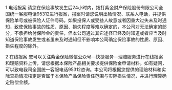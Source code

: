 1 电话报案 请您在保险事故发生后24小时内，拨打紫金财产保险股份有限公司全国统一客服电话95312进行报案，报案时请您说明出险情况、联系人电话，并提供保险单号或被保险人证件号码。如果投保人或受益人故意或者因重大过失未及时通知，致使保险事故的性质、原因、损失程度等难以确定的，本公司对无法确定的部分，不承担给付保险金的责任，但本公司通过其它途径已经及时知道或者应当及时知道保险事故发生或者虽未及时通知但不影响本公司确定保险事故的性质、原因、损失程度的除外。

2 在线报案 您可以关注紫金保险微信公众号—快捷服务—理赔服务进行在线报案和理赔资料上传，请您根据本保险产品相关要求提供保险金申请材料。如有疑问，可以致电我司全国统一客服电话95312咨询。本公司将根据您提供的理赔材料和实际查勘情况核定是否属于本保险产品保险责任范围与实际损失情况，并进行理算确定赔偿金额。